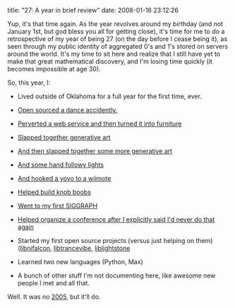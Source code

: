title: "27: A year in brief review"
date: 2008-01-16 23:12:26

Yup, it's that time again. As the year revolves around my birthday (and not January 1st, but god bless you all for getting close), it's time for me to do a retrospective of my year of being 27 (on the day before I cease being it), as seen through my public identity of aggregated 0's and 1's stored on servers around the world. It's my time to sit here and realize that I still have yet to make that great mathematical discovery, and I'm losing time quickly (it becomes impossible at age 30).

So, this year, I:

- Lived outside of Oklahoma for a full year for the first time, ever.

- [Open sourced a dance accidently.][1]

- [Perverted a web service and then turned it into furniture][2]

- [Slapped together generative art][3]

- [And then slapped together some more generative art][4]

- [And some hand followy lights][5]

- [And hooked a yoyo to a wiimote][6]

- [Helped build knob boobs][7]

- [Went to my first SIGGRAPH][8]

- [Helped organize a conference after I explicitly said I'd never do that again][9]

- Started my first open source projects (versus just helping on them) ([libnifalcon][10], [libtrancevibe][11], [liblightstone][12]

- Learned two new languages (Python, Max)

- A bunch of other stuff I'm not documenting here, like awesome new people I met and all that.

Well. It was no [2005][13], but it'll do. 

   [1]: http://qdot.livejournal.com/196134.html
   [2]: http://qdot.livejournal.com/202910.html
   [3]: http://qdot.livejournal.com/213423.html
   [4]: http://qdot.livejournal.com/230049.html
   [5]: http://qdot.livejournal.com/220788.html
   [6]: http://qdot.livejournal.com/231282.html
   [7]: http://www.synthtopia.com/content/2007/11/26/moaning-lisa/
   [8]: http://www.flickr.com/photos/qdot76367/sets/72157601249957353/
   [9]: http://www.monochrom.at/arse-elektronika/about.html
   [10]: http://sourceforge.net/projects/libnifalcon
   [11]: http://sourceforge.net/projects/libtrancevibe
   [12]: http://sourceforge.net/projects/liblightstone
   [13]: http://qdot.livejournal.com/149780.html

